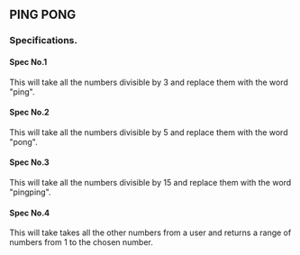 ## PING PONG

### Specifications.

#### Spec No.1
This will take all the numbers divisible by 3 and replace them with the word "ping".

#### Spec No.2
This will take all the numbers divisible by 5 and replace them with the word "pong".

#### Spec No.3
This will take all the numbers divisible by 15 and replace them with the word "pingping".

#### Spec No.4
This will take takes all the other numbers from a user and returns a range of numbers from 1 to the chosen number.